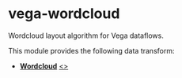 # vega-wordcloud

Wordcloud layout algorithm for Vega dataflows.

This module provides the following data transform:

- [**Wordcloud**](https://vega.github.io/vega/docs/transforms/wordcloud/) [&lt;&gt;](https://github.com/vega/vega-wordcloud/blob/master/src/Wordcloud.js "Source")
